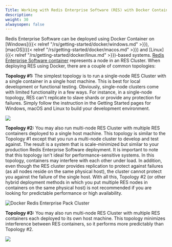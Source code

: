 ```yaml
---
Title: Working with Redis Enterprise Software (RES) with Docker Containers
description: 
weight: 30
alwaysopen: false
---
```

Redis Enterprise Software can be deployed using Docker Container on
[Windows]({{< relref "/rs/getting-started/docker/windows.md" >}}),
[macOS]({{< relref "/rs/getting-started/docker/macos.md" >}})
and
[Linux]({{< relref "/rs/getting-started/docker/linux.md" >}})-based
systems. [Redis Enterprise Software
container](https://hub.docker.com/r/redislabs/redis/) represents a node
in an RES Cluster. When deploying RES using Docker, there are a couple
of common topologies:

  **Topology #1:** The simplest topology is to run a single-node RES Cluster with a single container in a single host machine. This is best for local development or functional testing. Obviously, single-node clusters come with limited functionality in a few ways. For instance, in a single-node topology, RES can't replicate to slave shards or provide any protection for failures. Simply follow the instruction in the Getting Started pages for Windows, macOS and Linux to build your development environment.

  ![](/images/rs/0-2.png?width=255&height=378)

  **Topology #2:** You may also run multi-node RES Cluster with multiple RES containers deployed to a single host machine. This topology is similar to the Topology #1 except that you run a multi-node cluster to develop and test against. The result is a system that is scale-minimized but similar to your production Redis Enterprise Software deployment. It is important to note that this topology isn't ideal for performance-sensitive systems. In this topology, containers may interfere with each other under load. In addition, even though the RES cluster provides replication to protect against failures (as all nodes reside on the same physical host), the cluster cannot protect you against the failure of the single host. With all this, Topology #2 (or other hybrid deployment methods in which you put multiple RES nodes in containers on the same physical host) is not recommended if you are looking for predictable performance or high availability.

  ![Docker Redis Enterprise Pack Cluster](/images/rs/0-1.png?width=777&height=380)

  **Topology #3:** You may also run multi-node RES Cluster with multiple RES containers each deployed to its own host machine. This topology minimizes interference between RES containers, so it performs more predictably than Topology #2.

  ![](/images/rs/0.png?width=780&height=380)